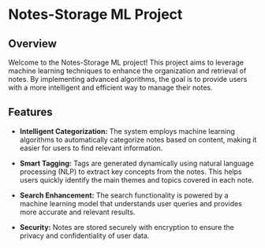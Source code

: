 # Notes-Storage ML Project

## Overview

Welcome to the Notes-Storage ML project! This project aims to leverage machine learning techniques to enhance the organization and retrieval of notes. By implementing advanced algorithms, the goal is to provide users with a more intelligent and efficient way to manage their notes.

## Features

- **Intelligent Categorization:** The system employs machine learning algorithms to automatically categorize notes based on content, making it easier for users to find relevant information.

- **Smart Tagging:** Tags are generated dynamically using natural language processing (NLP) to extract key concepts from the notes. This helps users quickly identify the main themes and topics covered in each note.

- **Search Enhancement:** The search functionality is powered by a machine learning model that understands user queries and provides more accurate and relevant results.

- **Security:** Notes are stored securely with encryption to ensure the privacy and confidentiality of user data.

